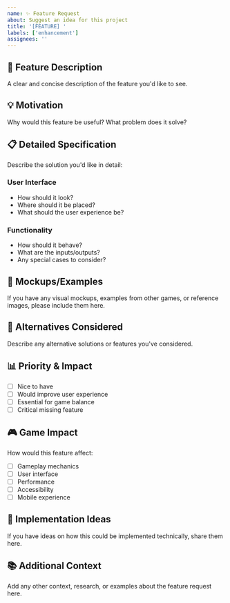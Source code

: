 ```yaml
---
name: ✨ Feature Request
about: Suggest an idea for this project
title: '[FEATURE] '
labels: ['enhancement']
assignees: ''
---
```


## 🚀 Feature Description
A clear and concise description of the feature you'd like to see.

## 💡 Motivation
Why would this feature be useful? What problem does it solve?

## 📋 Detailed Specification
Describe the solution you'd like in detail:

### User Interface
- How should it look?
- Where should it be placed?
- What should the user experience be?

### Functionality  
- How should it behave?
- What are the inputs/outputs?
- Any special cases to consider?

## 🎨 Mockups/Examples
If you have any visual mockups, examples from other games, or reference images, please include them here.

## 🎯 Alternatives Considered
Describe any alternative solutions or features you've considered.

## 📊 Priority & Impact
- [ ] Nice to have
- [ ] Would improve user experience
- [ ] Essential for game balance
- [ ] Critical missing feature

## 🎮 Game Impact
How would this feature affect:
- [ ] Gameplay mechanics
- [ ] User interface
- [ ] Performance
- [ ] Accessibility
- [ ] Mobile experience

## 🔧 Implementation Ideas
If you have ideas on how this could be implemented technically, share them here.

## 📚 Additional Context
Add any other context, research, or examples about the feature request here.